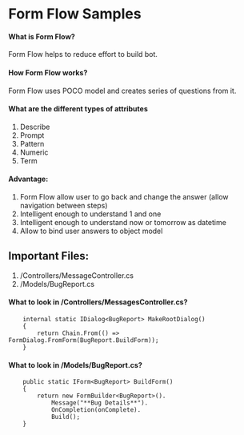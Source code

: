 # Form Flow Samples

#### What is Form Flow?
Form Flow helps to reduce effort to build bot.

#### How Form Flow works?
Form Flow uses POCO model and creates series of questions from it.

#### What are the different types of attributes
1. Describe
2. Prompt
3. Pattern
4. Numeric
5. Term

#### Advantage:
1. Form Flow allow user to go back and change the answer (allow navigation between steps)
2. Intelligent enough to understand 1 and one
3. Intelligent enough to understand now or tomorrow as datetime
4. Allow to bind user answers to object model

## Important Files:
1. /Controllers/MessageController.cs
2. /Models/BugReport.cs

#### What to look in /Controllers/MessagesController.cs?
        internal static IDialog<BugReport> MakeRootDialog()
        {
            return Chain.From(() => FormDialog.FromForm(BugReport.BuildForm));
        }

#### What to look in /Models/BugReport.cs?
        public static IForm<BugReport> BuildForm()
        {
            return new FormBuilder<BugReport>().
                Message("**Bug Details**").
                OnCompletion(onComplete).
                Build();
        }
